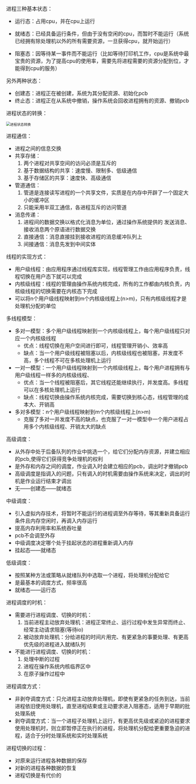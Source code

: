 进程三种基本状态：

- 运行态：占用cpu，并在cpu上运行

- 就绪态：已经具备运行条件，但由于没有空闲的cpu，而暂时不能运行（系统已经拥有除处理机以外的所有需要资源，一旦获得cpu，就开始运行）
- 阻塞态：因等待某一事件而不能运行（比如等待打印机工作，cpu是系统中最宝贵的资源，为了提高cpu的使用率，需要先将进程需要的资源分配到位，才能得到cpu的服务）

另外两种状态：

- 创建态：进程正在被创建，系统为其分配资源、初始化pcb
- 终止态：进程正在从系统中撤销，操作系统会回收进程拥有的资源、撤销pcb



进程状态的转换：

<img src="C:\Users\hello\Desktop\图片\进程状态转换.jpg" alt="进程状态转换" style="zoom: 67%;" />





进程通信：

- 进程之间的信息交换
- 共享存储：
  1. 两个进程对共享空间的访问必须是互斥的
  2. 基于数据结构的共享：速度慢、限制多、低级通信
  3. 基于存储区的共享：速度快、高级通信
- 管道通信：
  1. 管道是连接读写进程的一个共享文件，实质是在内存中开辟了一个固定大小的缓冲区
  2. 只能采用半双工通信，各进程互斥的访问管道
- 消息传递：
  1. 进程间的数据交换以格式化消息为单位，通过操作系统提供的  发送消息、接收消息两个原语进行数据交换
  2. 直接通信：消息直接挂到接收进程的消息缓冲队列上
  3. 间接通信：消息先发到中间实体



线程的实现方式：

- 用户级线程：由应用程序通过线程库实现，线程管理工作由应用程序负责，线程切换在用户态下就可以完成
- 内核级线程：线程的管理由操作系统内核完成，所有的工作都由内核负责，内核级线程的切换需要在内核态下完成
- 可以将n个用户级线程映射到m个内核级线程上(n>m)，只有内核级线程才是处理机分配的单位



多线程模型：

- 多对一模型：多个用户级线程映射到一个内核级线程上，每个用户级线程只对应一个内核级线程
  - 优点：线程切换在用户空间进行即可，线程管理开销小、效率高
  - 缺点：当一个用户级线程被阻塞以后，内核级线程也被阻塞，并发度不高，多个线程不可在多核处理机上运行
- 一对一模型：一个用户级线程映射到一个内核级线程上，每个用户进程拥有与用户级线程一样多的内核级线程、
  - 优点：当一个线程被阻塞后，其它线程还能继续执行，并发度高。多线程可以在多核处理机上运行
  - 缺点：线程切换由操作系统内核完成，需要切换到核心态，线程管理的成本大、开销高
- 多对多模型：n个用户级线程映射到m个内核级线程上(n>m)
  - 克服了多对一并发度不高的缺点，也克服了一对一模型中一个用户进程占用多个内核级线程、开销太大的缺点



高级调度：

- 从外存中处于后备队列的作业中挑选一个，给它们分配内存资源，并建立相应的pcb,使得它们获得竞争处理机的权利
- 是外存和内存之间的调度，作业调入时会建立相应的pcb，调出时才撤销pcb
- 高级调度是指调入的问题，只有调入的时机需要由操作系统来决定，调出的时机是作业运行结束才调出
- 无——创建态——就绪态



中级调度：

- 引入虚拟内存技术，将暂时不能运行的进程调至外存等待，等其重新具备运行条件且内存空闲时，再调入内存运行
- 提高内存利用率和系统吞吐量
- pcb不会调至外存
- 中级调度决定哪个处于挂起状态的进程重新调入内存
- 挂起态——就绪态



低级调度：

- 按照某种方法或策略从就绪队列中选取一个进程，将处理机分配给它
- 是最基本的调度方式，频率很高
- 就绪态——运行态



进程调度的时机：

- 需要进行进程调度、切换的时机：
  1. 当前进程主动放弃处理机：进程正常终止、运行过程中发生异常而终止、经常主动请求阻塞(等待io)
  2. 被动放弃处理机：分给进程的时间片用完、有更紧急的事要处理、有更高优先级的进程进入就绪队列
- 不能进行进程调度、切换的时机：
  1. 处理中断的过程
  2. 进程在操作系统内核临界区中
  3. 在原子操作过程中



进程调度方式：

- 非剥夺调度方式：只允进程主动放弃处理机，即使有更紧急的任务到达，当前进程依旧使用处理机，直至进程结束或主动要求进入阻塞态，适用于早期的批处理系统
- 剥夺调度方式：当一个进程子处理机上运行，有更高优先级或紧迫的进程要求使用处理机时，则立即暂停正在执行的进程，将处理机分配给更重要急迫的进程，适合于分时处理系统和实时处理系统



进程切换的过程：

- 对原来运行进程各种数据的保存
- 对新的进程各种数据的恢复
- 进程切换是有代价的





